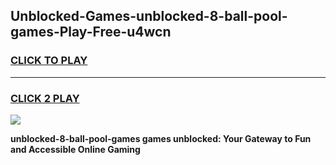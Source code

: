 
## Unblocked-Games-unblocked-8-ball-pool-games-Play-Free-u4wcn
<h3>
<a href="https://premium76.site?title=unblocked-8-ball-pool-games&ref=23A">CLICK TO PLAY</a></h3>
<hr>

<h3>
<a href="https://premium76.site?title=unblocked-8-ball-pool-games&ref=23A">CLICK 2 PLAY</a>
  
</h3>

<a href="https://premium76.site?title=unblocked-8-ball-pool-games&ref=23A"><img src="https://clearcache.store/games.png"></a>


**unblocked-8-ball-pool-games games unblocked: Your Gateway to Fun and Accessible Online Gaming**
